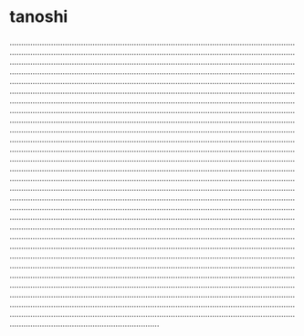 # tanoshi

.............................................................................................................................................................................................................................................................................................................................................................................................................................................................................................................................................................................................................................................................................................................................................................................................................................................................................................................................................................................................................................................................................................................................................................................................................................................................................................................................................................................................................................................................................................................................................................................................................................................................................................................................................................................................................................................................................................................................................................................................................................................................................................................................................................................................................................................................................................................................................................................................................................................................................................................................................................................................................................................................................................................................................................................................................................................................................................................................................................................................................................................................................................................................................................................................................................................................................................................................................................................................................................................................................................................................................................................................................................................................................................................................................................................................................